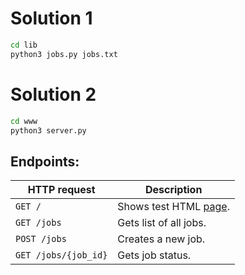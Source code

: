 # Solution 1

```bash
cd lib
python3 jobs.py jobs.txt
```

# Solution 2

```bash
cd www
python3 server.py
```

## Endpoints:

| HTTP request         | Description   |
| -------------------- |---------------|
| `GET /`              | Shows test HTML [page](www/index.html). |
| `GET /jobs`          | Gets list of all jobs. |
| `POST /jobs`         | Creates a new job. |
| `GET /jobs/{job_id}` | Gets job status. |
